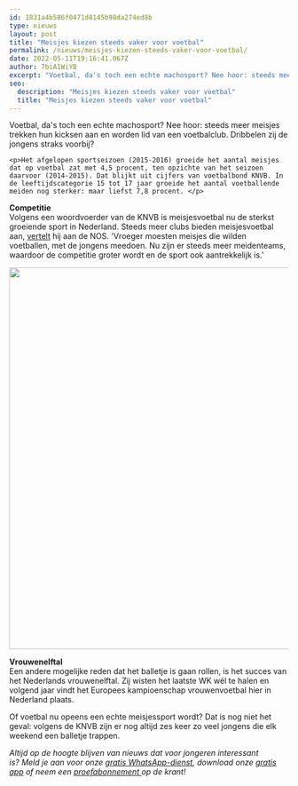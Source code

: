 ```yaml
---
id: 1831a4b586f0471d8145b98da274ed8b
type: nieuws
layout: post
title: "Meisjes kiezen steeds vaker voor voetbal"
permalink: /nieuws/meisjes-kiezen-steeds-vaker-voor-voetbal/
date: 2022-05-11T19:16:41.067Z
author: 7biA1WiYB
excerpt: "Voetbal, da's toch een echte machosport? Nee hoor: steeds meer meisjes trekken hun kicksen aan en worden lid van een voetbalclub. Dribbelen zij de jongens straks voorbij?  "
seo:
  description: "Meisjes kiezen steeds vaker voor voetbal"
  title: "Meisjes kiezen steeds vaker voor voetbal"
---
```

Voetbal, da's toch een echte machosport? Nee hoor: steeds meer meisjes trekken hun kicksen aan en worden lid van een voetbalclub. Dribbelen zij de jongens straks voorbij?  

    <p>Het afgelopen sportseizoen (2015-2016) groeide het aantal meisjes dat op voetbal zat met 4,5 procent, ten opzichte van het seizoen daarvoor (2014-2015). Dat blijkt uit cijfers van voetbalbond KNVB. In de leeftijdscategorie 15 tot 17 jaar groeide het aantal voetballende meiden nog sterker: maar liefst 7,8 procent. </p>
<p><strong>Competitie</strong><br>Volgens een woordvoerder van de KNVB is meisjesvoetbal nu de sterkst groeiende sport in Nederland. Steeds meer clubs bieden meisjesvoetbal aan, <a href="http://nos.nl/artikel/2129755-steeds-meer-meiden-kiezen-voor-voetbal.html" target="_blank">vertelt</a> hij aan de NOS. 'Vroeger moesten meisjes die wilden voetballen, met de jongens meedoen. Nu zijn er steeds meer meidenteams, waardoor de competitie groter wordt en de sport ook aantrekkelijk is.'</p>
<p><div class="media media-element-container media-default"><div id="file-21640" class="file file-image file-image-png">

        
  
  <div class="content">
    <img title="Beeld: ANP" height="688" width="1216" class="media-element file-default" src="https://7dagen.netlify.app/sites/default/files/Schermafbeelding%202016-09-04%20om%2008.40.56.png" alt="">  </div>

  
</div>
</div>
<p><strong>Vrouwenelftal</strong><br>Een andere mogelijke reden dat het balletje is gaan rollen, is het succes van het Nederlands vrouwenelftal. Zij wisten het laatste WK wél te halen en volgend jaar vindt het Europees kampioenschap vrouwenvoetbal hier in Nederland plaats.</p>
<p>Of voetbal nu opeens een echte meisjessport wordt? Dat is nog niet het geval: volgens de KNVB zijn er nog altijd zes keer zo veel jongens die elk weekend een balletje trappen.</p>
<p><em>Altijd op de hoogte blijven van nieuws dat voor jongeren interessant is? Meld je aan voor onze <a href="https://7dagen.netlify.app/whatsapp">gratis WhatsApp-dienst</a>, download onze <a href="https://7dagen.netlify.app/app">gratis app</a> of neem een <a href="https://abonneren.sevendays.nl/abonneren/abonnementen/ae/artikel">proefabonnement </a>op de krant!</em></p>  
